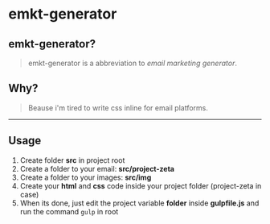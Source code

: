 # emkt-generator

## emkt-generator?

> emkt-generator is a abbreviation to *email marketing generator*.

## Why?

> Beause i'm tired to write css inline for email platforms.

----
## Usage
1. Create folder **src** in project root
2. Create a folder to your email: **src/project-zeta**
3. Create a folder to your images: **src/img**
4. Create your **html** and **css** code inside your project folder (project-zeta in case)
5. When its done, just edit the project variable **folder** inside **gulpfile.js** and run the command `gulp` in root
